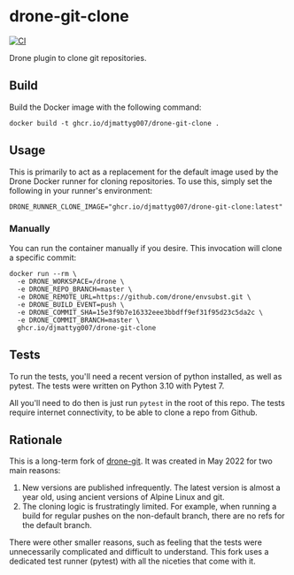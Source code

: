 # drone-git-clone

[![CI](https://github.com/djmattyg007/drone-git-clone/actions/workflows/ci.yaml/badge.svg?branch=main)](https://github.com/djmattyg007/drone-git-clone/actions/workflows/ci.yaml)

Drone plugin to clone git repositories.

## Build

Build the Docker image with the following command:

```
docker build -t ghcr.io/djmattyg007/drone-git-clone .
```

## Usage

This is primarily to act as a replacement for the default image used by the Drone Docker runner
for cloning repositories. To use this, simply set the following in your runner's environment:

```
DRONE_RUNNER_CLONE_IMAGE="ghcr.io/djmattyg007/drone-git-clone:latest"
```

### Manually

You can run the container manually if you desire. This invocation will clone a specific commit:

```
docker run --rm \
  -e DRONE_WORKSPACE=/drone \
  -e DRONE_REPO_BRANCH=master \
  -e DRONE_REMOTE_URL=https://github.com/drone/envsubst.git \
  -e DRONE_BUILD_EVENT=push \
  -e DRONE_COMMIT_SHA=15e3f9b7e16332eee3bbdff9ef31f95d23c5da2c \
  -e DRONE_COMMIT_BRANCH=master \
  ghcr.io/djmattyg007/drone-git-clone
```

## Tests

To run the tests, you'll need a recent version of python installed, as well as pytest. The tests
were written on Python 3.10 with Pytest 7.

All you'll need to do then is just run `pytest` in the root of this repo. The tests require
internet connectivity, to be able to clone a repo from Github.

## Rationale

This is a long-term fork of [drone-git](https://github.com/drone/drone-git). It was created in
May 2022 for two main reasons:

1. New versions are published infrequently. The latest version is almost a year old, using
   ancient versions of Alpine Linux and git.
2. The cloning logic is frustratingly limited. For example, when running a build for regular
   pushes on the non-default branch, there are no refs for the default branch.

There were other smaller reasons, such as feeling that the tests were unnecessarily complicated
and difficult to understand. This fork uses a dedicated test runner (pytest) with all the niceties
that come with it.
